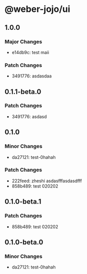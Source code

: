 # @weber-jojo/ui

## 1.0.0

### Major Changes

- e14db9c: test maii

### Patch Changes

- 3491776: asdasdaa

## 0.1.1-beta.0

### Patch Changes

- 3491776: asdasd

## 0.1.0

### Minor Changes

- da27121: test-0hahah

### Patch Changes

- 222feed: zheshi asdasfffasdasdfff
- 858b489: test 020202

## 0.1.0-beta.1

### Patch Changes

- 858b489: test 020202

## 0.1.0-beta.0

### Minor Changes

- da27121: test-0hahah
